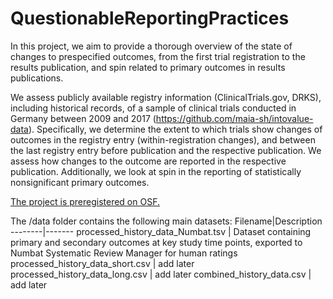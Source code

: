 # QuestionableReportingPractices

In this project, we aim to provide a thorough overview of the state of changes to prespecified outcomes, 
from the first trial registration to the results publication, 
and spin related to primary outcomes in results publications.

We assess publicly available registry information (ClinicalTrials.gov, DRKS), 
including historical records, of a sample of clinical trials conducted in Germany between 2009 and 2017 (https://github.com/maia-sh/intovalue-data). 
Specifically, we determine the extent to which trials show changes of outcomes in the registry entry 
(within-registration changes), and between the last registry entry before publication and the respective publication. 
We assess how changes to the outcome are reported in the respective publication. 
Additionally, we look at spin in the reporting of statistically nonsignificant primary outcomes.

[The project is preregistered on OSF.](https://osf.io/t3qva)

The /data folder contains the following main datasets: 
Filename|Description
--------|-------
processed_history_data_Numbat.tsv | Dataset containing primary and secondary outcomes at key study time points, exported to Numbat Systematic Review Manager for human ratings 
processed_history_data_short.csv | add later
processed_history_data_long.csv | add later
combined_history_data.csv | add later
